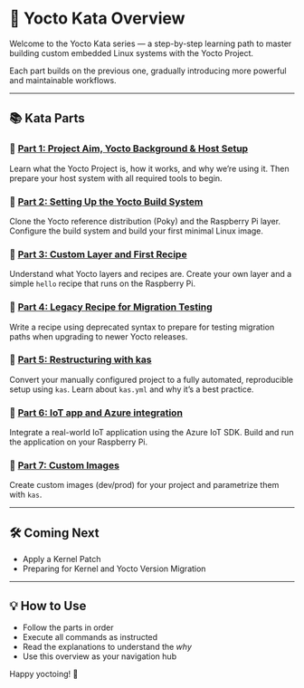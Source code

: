 # 🧠 Yocto Kata Overview

Welcome to the Yocto Kata series — a step-by-step learning path to master building custom embedded Linux systems with the Yocto Project.

Each part builds on the previous one, gradually introducing more powerful and maintainable workflows.

---

## 📚 Kata Parts

### 🔹 [Part 1: Project Aim, Yocto Background & Host Setup](kata_part_1.md)
Learn what the Yocto Project is, how it works, and why we’re using it. Then prepare your host system with all required tools to begin.

### 🔹 [Part 2: Setting Up the Yocto Build System](kata_part_2.md)
Clone the Yocto reference distribution (Poky) and the Raspberry Pi layer. Configure the build system and build your first minimal Linux image.

### 🔹 [Part 3: Custom Layer and First Recipe](kata_part_3.md)
Understand what Yocto layers and recipes are. Create your own layer and a simple `hello` recipe that runs on the Raspberry Pi.

### 🔹 [Part 4: Legacy Recipe for Migration Testing](kata_part_4.md)
Write a recipe using deprecated syntax to prepare for testing migration paths when upgrading to newer Yocto releases.

### 🔹 [Part 5: Restructuring with kas](kata_part_5.md)
Convert your manually configured project to a fully automated, reproducible setup using `kas`. Learn about `kas.yml` and why it’s a best practice.

### 🔹 [Part 6: IoT app and Azure integration](kata_part_6.md)
Integrate a real-world IoT application using the Azure IoT SDK. Build and run the application on your Raspberry Pi.

### 🔹 [Part 7: Custom Images](kata_part_7.md)
Create custom images (dev/prod) for your project and parametrize them with `kas`.

---

## 🛠️ Coming Next

- Apply a Kernel Patch
- Preparing for Kernel and Yocto Version Migration

---

## 💡 How to Use

- Follow the parts in order
- Execute all commands as instructed
- Read the explanations to understand the *why*
- Use this overview as your navigation hub

Happy yoctoing! 🎉
